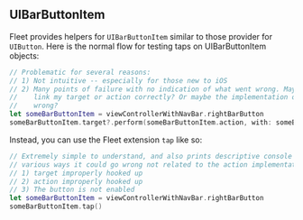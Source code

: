 ## UIBarButtonItem

Fleet provides helpers for `UIBarButtonItem` similar to those provider for `UIButton`. Here is the normal
flow for testing taps on UIBarButtonItem objects:

```swift
// Problematic for several reasons:
// 1) Not intuitive -- especially for those new to iOS
// 2) Many points of failure with no indication of what went wrong. Maybe I did not
//    link my target or action correctly? Or maybe the implementation of the action is
//    wrong?
let someBarButtonItem = viewControllerWithNavBar.rightBarButton
someBarButtonItem.target?.perform(someBarButtonItem.action, with: someBarButtonItem)
```

Instead, you can use the Fleet extension `tap` like so:

```swift
// Extremely simple to understand, and also prints descriptive console output for the
// various ways it could go wrong not related to the action implementation:
// 1) target improperly hooked up
// 2) action improperly hooked up
// 3) The button is not enabled
let someBarButtonItem = viewControllerWithNavBar.rightBarButton
someBarButtonItem.tap()
```

